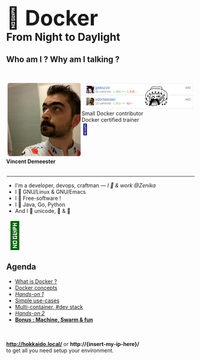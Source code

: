 # <span style="font-size: 2em;">🐳 <span style="font-weight: bold;">Docker</span></span> <br/> From Night to Daylight

<!-- .slide: class="page-title" -->



## Who am I ? Why am I talking ?


<figure style="display: block; float: left; margin: 30px 0; width: 40%">
    <img src="ressources/me.png" alt="It's me !" style="margin: auto;"/><br/><figcaption><strong>Vincent Demeester</strong></figcaption>
</figure>
<figure style="display: block; float: left; margin: 30px 0; width: 60%">
    <img src="ressources/me-contribs-fun.png" alt="It's me !" style="margin: auto;"/><br/><figcaption>Small Docker contributor<br/>Docker certified trainer<br/><span style="font-size: 2em;color: darkblue;">🐳</span></figcaption>
</figure>

<hr style="clear: left; border: 1px solid white;"/>

<!-- .element: style="display: block; float:left; margin:30px 0; width: 80%;" -->
- I'm a developer, devops, craftman — <em>I 💓 & work @Zenika</em><br/>
- I 💓 GNU/Linux & GNU/Emacs<br/>
- I 💓 Free-software !<br />
- I 💓 Java, Go, Python<br />
- And I 💓 unicode, 🚴 & 🚶

<!-- .element: style="display: block; float:left; margin:120px 0; width: 20%;" -->
<span style="font-size: 5em;color:darkgreen;">🐸</span><br/>



## Agenda

<!-- .slide: id="master-toc" class="toc" -->

- [What is Docker ?](#/1) 
- [Docker concepts](#/2)
- <em>[Hands-on 1](#/3)</em>
- [Simple use-cases](#/4)
- [Multi-container, #dev stack](#/5)
- <em>[Hands-on 2](#/6)</em>
- <strong>[Bonus : Machine, Swarm & fun](#/7)</strong>

<br /><br />
<strong>http://hokkaido.local/</strong> or <strong>http://{insert-my-ip-here}/</strong> <br />to get all you need setup your environment.


